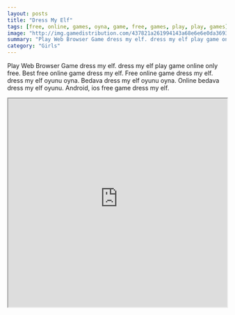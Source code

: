 ```yaml
---
layout: posts
title: "Dress My Elf"
tags: [free, online, games, oyna, game, free, games, play, play, games]
image: "http://img.gamedistribution.com/437821a261994143a68e6e6e0da3693b.jpg"
summary: "Play Web Browser Game dress my elf. dress my elf play game online only free. Best free online game dress my elf. Free online game dress my elf. dress my elf oyunu oyna. Bedava dress my elf oyunu oyna. Online bedava dress my elf oyunu. Android, ios free game dress my elf."
category: "Girls"
---
```


Play Web Browser Game dress my elf. dress my elf play game online only free. Best free online game dress my elf. Free online game dress my elf. dress my elf oyunu oyna. Bedava dress my elf oyunu oyna. Online bedava dress my elf oyunu. Android, ios free game dress my elf.

<iframe width="100%" height="480px;" src="http://flash.gamedistribution.com?game=437821a261994143a68e6e6e0da3693b"></iframe>